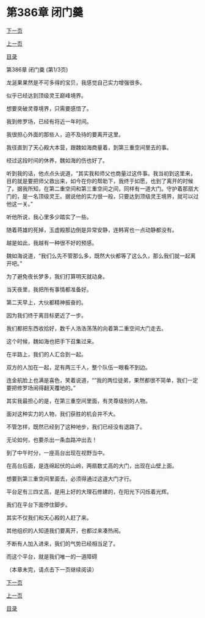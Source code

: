 <h1>第386章   闭门羹</h1>
            <div><p><a href="./1156_%E7%AC%AC386%E7%AB%A0_%E9%97%AD%E9%97%A8%E7%BE%B9.md">下一页</a></p><p><a href="./1154_%E7%AC%AC385%E7%AB%A0_%E5%9B%9B%E5%80%8D%E5%8A%9B%E9%87%8F.md">上一页</a></p><p><a href="../">目录</a></p></div>
            <div><p>第386章   闭门羹 (第1/3页)</p><p>龙涎果果然是不可多得的宝贝，我感觉自己实力增强很多。</p><p>似乎已经达到顶级灵王巅峰境界。</p><p>想要突破灵尊境界，只需要感悟了。</p><p>我到修罗场，已经有将近一年时间。</p><p>我很担心外面的那些人，迫不及待的要离开这里。</p><p>我径直到了天心殿大本营，跟魏如海商量着，到第三重空间里去的事。</p><p>经过这段时间的休养，魏如海的伤也好了。</p><p>听到我的话，他点点头说道，“其实我和师父也商量过这件事。我当初到这里来，目的就是要把师父救出来，如今在你的帮助下，我终于如愿，也到了离开的时候了。据我所知，在第二重空间和第三重空间之间，同样有一道大门。守护着那扇大门的，是一名顶级灵王。据说他的实力很一般，只要达到顶级灵王境界，就可以过他这一关。”</p><p>听他所说，我心里多少踏实了一些。</p><p>随着蒋雄的死掉，玉虚殿那边倒是异常安静，连韩宵也一点动静都没有。</p><p>越是如此，我越有一种很不好的预感。</p><p>魏如海说道，“我们么先不管那么多，既然大伙都等了这么久，那么我们就一起离开吧。”</p><p>为了避免夜长梦多，我们打算明天就动身。</p><p>当天夜里，我把所有事情都准备好。</p><p>第二天早上，大伙都精神振奋的。</p><p>因为我们终于离目标更近了一步。</p><p>我们都把东西收拾好，数千人浩浩荡荡的向着第二重空间大门走去。</p><p>这个时候，魏如海也把手下召集过来。</p><p>在半路上，我们的人汇合到一起。</p><p>双方的人加在一起，足有两三千人，整个队伍一眼看不到边。</p><p>连金航脸上也满是喜色，笑着说道，“”我的两位徒弟，果然都很不简单，我们一定要把修罗场闹得翻天覆地的。”</p><p>其实我最担心的是，在第三重空间里面，有灵尊级别的人物。</p><p>面对这种实力的人物，我们获胜的机会并不大。</p><p>不管怎样，既然已经到了这种地步，我们已经没有退路了。</p><p>无论如何，也要杀出一条血路冲出去！</p><p>到了中午时分，一座高台出现在视野当中。</p><p>在高台后面，是连绵起伏的山岭，两扇数丈高的大门，出现在山壁上面。</p><p>想要到第三重空间里面去，必须得通过这道大门才行。</p><p>平台足有三四丈高，是用上好的大理石修建的，在阳光下闪烁着光辉。</p><p>我们在平台下面停住脚步。</p><p>其实不仅我们和天心殿的人赶了来。</p><p>其他组织的人知道我们要离开，也都过来凑热闹。</p><p>不断有人加入进来，我们的气势已经相当足了。</p><p>而这个平台，就是我们唯一的一道障碍</p><p>（本章未完，请点击下一页继续阅读）</p></div>
            <div><p><a href="./1156_%E7%AC%AC386%E7%AB%A0_%E9%97%AD%E9%97%A8%E7%BE%B9.md">下一页</a></p><p><a href="./1154_%E7%AC%AC385%E7%AB%A0_%E5%9B%9B%E5%80%8D%E5%8A%9B%E9%87%8F.md">上一页</a></p><p><a href="../">目录</a></p></div>